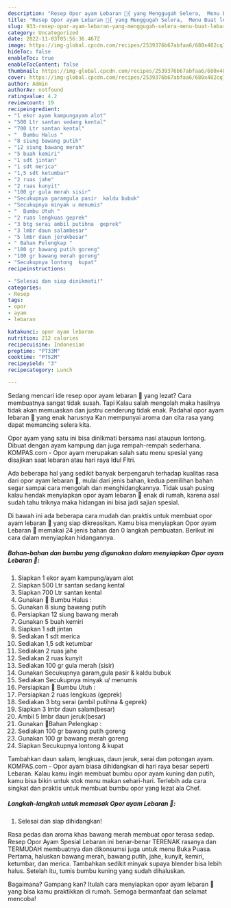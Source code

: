 ```yaml
---
description: "Resep Opor ayam Lebaran 🤗{ yang Menggugah Selera,  Menu Buat lebaran"
title: "Resep Opor ayam Lebaran 🤗{ yang Menggugah Selera,  Menu Buat lebaran"
slug: 933-resep-opor-ayam-lebaran-yang-menggugah-selera-menu-buat-lebaran
category: Uncategorized
date: 2022-11-03T05:56:36.467Z
image: https://img-global.cpcdn.com/recipes/2539376b67abfaa6/680x482cq70/opor-ayam-lebaran-foto-resep-utama.jpg
hideToc: false
enableToc: true
enableTocContent: false
thumbnail: https://img-global.cpcdn.com/recipes/2539376b67abfaa6/680x482cq70/opor-ayam-lebaran-foto-resep-utama.jpg
cover: https://img-global.cpcdn.com/recipes/2539376b67abfaa6/680x482cq70/opor-ayam-lebaran-foto-resep-utama.jpg
author: Admin
authorAv: notfound
ratingvalue: 4.2
reviewcount: 19
recipeingredient:
- "1 ekor ayam kampungayam alot"
- "500 Ltr santan sedang kental"
- "700 Ltr santan kental"
- "  Bumbu Halus "
- "8 siung bawang putih"
- "12 siung bawang merah"
- "5 buah kemiri"
- "1 sdt jintan"
- "1 sdt merica"
- "1,5 sdt ketumbar"
- "2 ruas jahe"
- "2 ruas kunyit"
- "100 gr gula merah sisir"
- "Secukupnya garamgula pasir  kaldu bubuk"
- "Secukupnya minyak u menumis"
- "  Bumbu Utuh "
- "2 ruas lengkuas geprek"
- "3 btg serai ambil putihna  geprek"
- "3 lmbr daun salambesar"
- "5 lmbr daun jerukbesar"
- " Bahan Pelengkap "
- "100 gr bawang putih goreng"
- "100 gr bawang merah goreng"
- "Secukupnya lontong  kupat"
recipeinstructions:

- "Selesai dan siap dinikmati!"
categories:
- Resep
tags:
- opor
- ayam
- lebaran

katakunci: opor ayam lebaran 
nutrition: 212 calories
recipecuisine: Indonesian
preptime: "PT33M"
cooktime: "PT52M"
recipeyield: "3"
recipecategory: Lunch

---
```



Sedang mencari ide resep opor ayam lebaran 🤗 yang lezat? Cara membuatnya sangat tidak susah. Tapi Kalau salah mengolah maka hasilnya tidak akan memuaskan dan justru cenderung tidak enak. Padahal opor ayam lebaran 🤗 yang enak harusnya Kan mempunyai aroma dan cita rasa yang dapat memancing selera kita.


Opor ayam yang satu ini bisa dinikmati bersama nasi ataupun lontong. Dibuat dengan ayam kampung dan juga rempah-rempah sederhana. KOMPAS.com - Opor ayam merupakan salah satu menu spesial yang disajikan saat lebaran atau hari raya Idul Fitri.

Ada beberapa hal yang sedikit banyak berpengaruh terhadap kualitas rasa dari opor ayam lebaran 🤗, mulai dari jenis bahan, kedua pemilihan bahan segar sampai cara mengolah dan menghidangkannya. Tidak usah pusing kalau hendak menyiapkan opor ayam lebaran 🤗 enak di rumah, karena asal sudah tahu triknya maka hidangan ini bisa jadi sajian spesial.


Di bawah ini ada beberapa cara mudah dan praktis untuk membuat opor ayam lebaran 🤗 yang siap dikreasikan. Kamu bisa menyiapkan Opor ayam Lebaran 🤗 memakai 24 jenis bahan dan 0 langkah pembuatan. Berikut ini cara dalam menyiapkan hidangannya.

<!--inarticleads1-->

##### Bahan-bahan dan bumbu yang digunakan dalam menyiapkan Opor ayam Lebaran 🤗:

1. Siapkan 1 ekor ayam kampung/ayam alot
1. Siapkan 500 Ltr santan sedang kental
1. Siapkan 700 Ltr santan kental
1. Gunakan  🦁 Bumbu Halus :
1. Gunakan 8 siung bawang putih
1. Persiapkan 12 siung bawang merah
1. Gunakan 5 buah kemiri
1. Siapkan 1 sdt jintan
1. Sediakan 1 sdt merica
1. Sediakan 1,5 sdt ketumbar
1. Sediakan 2 ruas jahe
1. Sediakan 2 ruas kunyit
1. Sediakan 100 gr gula merah (sisir)
1. Gunakan Secukupnya garam,gula pasir &amp; kaldu bubuk
1. Sediakan Secukupnya minyak u/ menumis
1. Persiapkan  🦁 Bumbu Utuh :
1. Persiapkan 2 ruas lengkuas (geprek)
1. Sediakan 3 btg serai (ambil putihna &amp; geprek)
1. Siapkan 3 lmbr daun salam(besar)
1. Ambil 5 lmbr daun jeruk(besar)
1. Gunakan  🦁Bahan Pelengkap :
1. Sediakan 100 gr bawang putih goreng
1. Gunakan 100 gr bawang merah goreng
1. Siapkan Secukupnya lontong &amp; kupat


Tambahkan daun salam, lengkuas, daun jeruk, serai dan potongan ayam. KOMPAS.com - Opor ayam biasa dihidangkan di hari raya besar seperti Lebaran. Kalau kamu ingin membuat bumbu opor ayam kuning dan putih, kamu bisa bikin untuk stok menu makan sehari-hari. Terlebih ada cara singkat dan praktis untuk membuat bumbu opor yang lezat ala Chef. 

<!--inarticleads2-->

##### Langkah-langkah untuk memasak Opor ayam Lebaran 🤗:


1. Selesai dan siap dihidangkan!

Rasa pedas dan aroma khas bawang merah membuat opor terasa sedap. Resep Opor Ayam Spesial Lebaran ini benar-benar TERENAK rasanya dan TERMUDAH membuatnya dan dikonsumsi juga untuk menu Buka Puasa. Pertama, haluskan bawang merah, bawang putih, jahe, kunyit, kemiri, ketumbar, dan merica. Tambahkan sedikit minyak supaya blender bisa lebih halus. Setelah itu, tumis bumbu kuning yang sudah dihaluskan. 

Bagaimana? Gampang kan? Itulah cara menyiapkan opor ayam lebaran 🤗 yang bisa kamu praktikkan di rumah. Semoga bermanfaat dan selamat mencoba!
